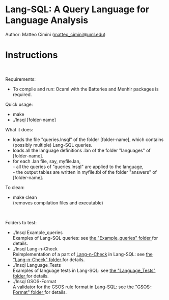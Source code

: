 # Lang-SQL: A Query Language for Language Analysis 

Author: Matteo Cimini (matteo_cimini@uml.edu)
	<br />
# <a name="instructions"></a>Instructions 
<br />

Requirements: 
<br />
<ul>
<li> To compile and run: Ocaml with the Batteries and Menhir packages is required.
</ul>

Quick usage: 
<br />
<ul>
<li> make 
<li> ./lnsql [folder-name]
</ul>

What it does:  <br />
<ul>
<li> loads the file "queries.lnsql" of the folder [folder-name], which contains (possibly multiple) Lang-SQL queries. 
<li> loads all the language definitions .lan of the folder "languages" of [folder-name]. 
<li> for each .lan file, say, myfile.lan, 
	<br /> - all the queries of "queries.lnsql" are applied to the language,  
	<br /> - the output tables are written in myfile.tbl of the folder "answers" of [folder-name]. 
</ul>

To clean: <br />
<ul>
<li> make clean 
	<br /> (removes compilation files and executable) 
</ul>
<br />


Folders to test: 
<br />
<ul>
<li> ./lnsql Example_queries <br />
	Examples of Lang-SQL queries: see <a href="Example_queries/"> the "Example_queries" folder </a> for details. 
<li> ./lnsql Lang-n-Check <br />
	Reimplementation of a part of <a href="https://github.com/mcimini/TypeSoundnessCertifier">Lang-n-Check</a> in Lang-SQL: see <a href="Lang-n-Check/"> the "Lang-n-Check" folder </a> for details. 
<li> ./lnsql Language_Tests <br /> 
	Examples of language tests in Lang-SQL: see <a href="Language_Tests/"> the "Language_Tests" folder </a> for details. 
<li> ./lnsql GSOS-Format <br /> 
	A validator for the GSOS rule format in Lang-SQL: see <a href="GSOS-Format/"> the "GSOS-Format" folder </a> for details. 
</ul> 






